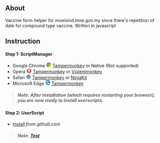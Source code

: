 ## About
Vaccine form helper for moeisind.moe.gov.my since there's repetition of date for compound type vaccine. Written in javascript

## Instruction

#### Step 1: ScriptManager
* Google Chrome ![](https://raw.githubusercontent.com/tbx0/helperMoeIS/gh-pages/images/chrome.png) [Tampermonkey](https://chrome.google.com/webstore/detail/tampermonkey/dhdgffkkebhmkfjojejmpbldmpobfkfo) or Native (Not supported)
* Opera ![](https://raw.githubusercontent.com/tbx0/helperMoeIS/gh-pages/images/opera.png) [Tampermonkey](https://addons.opera.com/extensions/details/tampermonkey-beta/) or [Violentmonkey](https://addons.opera.com/extensions/details/violent-monkey/) 
* Safari ![](https://raw.githubusercontent.com/tbx0/helperMoeIS/gh-pages/images/safari.png) [Tampermonkey](https://safari.tampermonkey.net/tampermonkey.safariextz) or [NinjaKit](https://github.com/os0x/NinjaKit)
* Microsoft Edge ![](https://raw.githubusercontent.com/tbx0/helperMoeIS/gh-pages/images/msedge.png) [Tampermonkey](https://www.microsoft.com/store/p/tampermonkey/9nblggh5162s)

> ##### Note: After installation (which requires restarting your browser), you are now ready to install userscripts.

#### Step 2: UserScript
* [Install](https://raw.githubusercontent.com/tbx0/helperMoeIS/main/helper.user.js) *from github.com*

> ##### Note: [Test](https://moeisind.moe.gov.my/)

